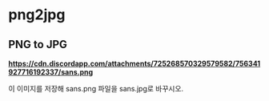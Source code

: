 # png2jpg

## PNG to JPG

**https://cdn.discordapp.com/attachments/725268570329579582/756341927716192337/sans.png**

이 이미지를 저장해 sans.png 파일을 sans.jpg로 바꾸시오.
